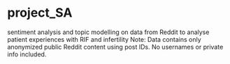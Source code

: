# project_SA
sentiment analysis and topic modelling on data from Reddit to analyse patient experiences with RIF and infertility
Note: Data contains only anonymized public Reddit content using post IDs. No usernames or private info included.
